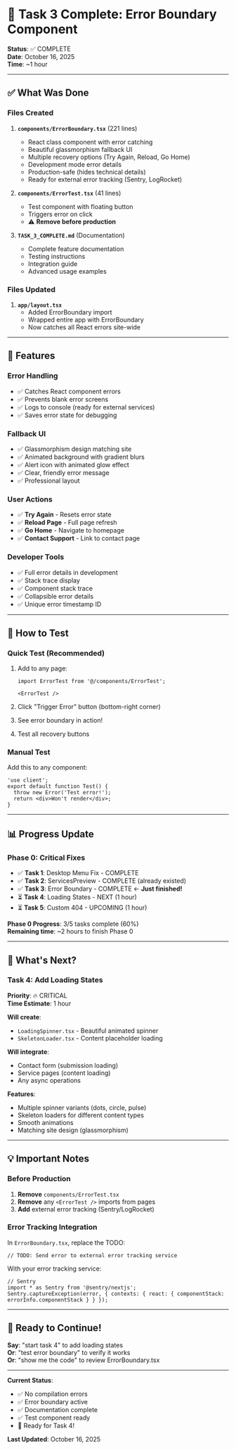 # 🎉 Task 3 Complete: Error Boundary Component

**Status**: ✅ COMPLETE  
**Date**: October 16, 2025  
**Time**: ~1 hour

---

## ✅ What Was Done

### Files Created
1. **`components/ErrorBoundary.tsx`** (221 lines)
   - React class component with error catching
   - Beautiful glassmorphism fallback UI
   - Multiple recovery options (Try Again, Reload, Go Home)
   - Development mode error details
   - Production-safe (hides technical details)
   - Ready for external error tracking (Sentry, LogRocket)

2. **`components/ErrorTest.tsx`** (41 lines)
   - Test component with floating button
   - Triggers error on click
   - ⚠️ **Remove before production**

3. **`TASK_3_COMPLETE.md`** (Documentation)
   - Complete feature documentation
   - Testing instructions
   - Integration guide
   - Advanced usage examples

### Files Updated
1. **`app/layout.tsx`**
   - Added ErrorBoundary import
   - Wrapped entire app with ErrorBoundary
   - Now catches all React errors site-wide

---

## 🎨 Features

### Error Handling
- ✅ Catches React component errors
- ✅ Prevents blank error screens
- ✅ Logs to console (ready for external services)
- ✅ Saves error state for debugging

### Fallback UI
- ✅ Glassmorphism design matching site
- ✅ Animated background with gradient blurs
- ✅ Alert icon with animated glow effect
- ✅ Clear, friendly error message
- ✅ Professional layout

### User Actions
- ✅ **Try Again** - Resets error state
- ✅ **Reload Page** - Full page refresh
- ✅ **Go Home** - Navigate to homepage
- ✅ **Contact Support** - Link to contact page

### Developer Tools
- ✅ Full error details in development
- ✅ Stack trace display
- ✅ Component stack trace
- ✅ Collapsible error details
- ✅ Unique error timestamp ID

---

## 🧪 How to Test

### Quick Test (Recommended)
1. Add to any page:
   ```tsx
   import ErrorTest from '@/components/ErrorTest';
   
   <ErrorTest />
   ```

2. Click "Trigger Error" button (bottom-right corner)

3. See error boundary in action!

4. Test all recovery buttons

### Manual Test
Add this to any component:
```tsx
'use client';
export default function Test() {
  throw new Error('Test error!');
  return <div>Won't render</div>;
}
```

---

## 📊 Progress Update

### Phase 0: Critical Fixes
- ✅ **Task 1**: Desktop Menu Fix - COMPLETE
- ✅ **Task 2**: ServicesPreview - COMPLETE (already existed)
- ✅ **Task 3**: Error Boundary - COMPLETE ← **Just finished!**
- ⏳ **Task 4**: Loading States - NEXT (1 hour)
- ⏳ **Task 5**: Custom 404 - UPCOMING (1 hour)

**Phase 0 Progress**: 3/5 tasks complete (60%)  
**Remaining time**: ~2 hours to finish Phase 0

---

## 🎯 What's Next?

### Task 4: Add Loading States
**Priority**: 🔥 CRITICAL  
**Time Estimate**: 1 hour

**Will create**:
- `LoadingSpinner.tsx` - Beautiful animated spinner
- `SkeletonLoader.tsx` - Content placeholder loading

**Will integrate**:
- Contact form (submission loading)
- Service pages (content loading)
- Any async operations

**Features**:
- Multiple spinner variants (dots, circle, pulse)
- Skeleton loaders for different content types
- Smooth animations
- Matching site design (glassmorphism)

---

## 💡 Important Notes

### Before Production
1. **Remove** `components/ErrorTest.tsx`
2. **Remove** any `<ErrorTest />` imports from pages
3. **Add** external error tracking (Sentry/LogRocket)

### Error Tracking Integration
In `ErrorBoundary.tsx`, replace the TODO:
```tsx
// TODO: Send error to external error tracking service
```

With your error tracking service:
```tsx
// Sentry
import * as Sentry from '@sentry/nextjs';
Sentry.captureException(error, { contexts: { react: { componentStack: errorInfo.componentStack } } });
```

---

## 🚀 Ready to Continue!

**Say**: "start task 4" to add loading states  
**Or**: "test error boundary" to verify it works  
**Or**: "show me the code" to review ErrorBoundary.tsx

---

**Current Status**:
- ✅ No compilation errors
- ✅ Error boundary active
- ✅ Documentation complete
- ✅ Test component ready
- 🎯 Ready for Task 4!

**Last Updated**: October 16, 2025
